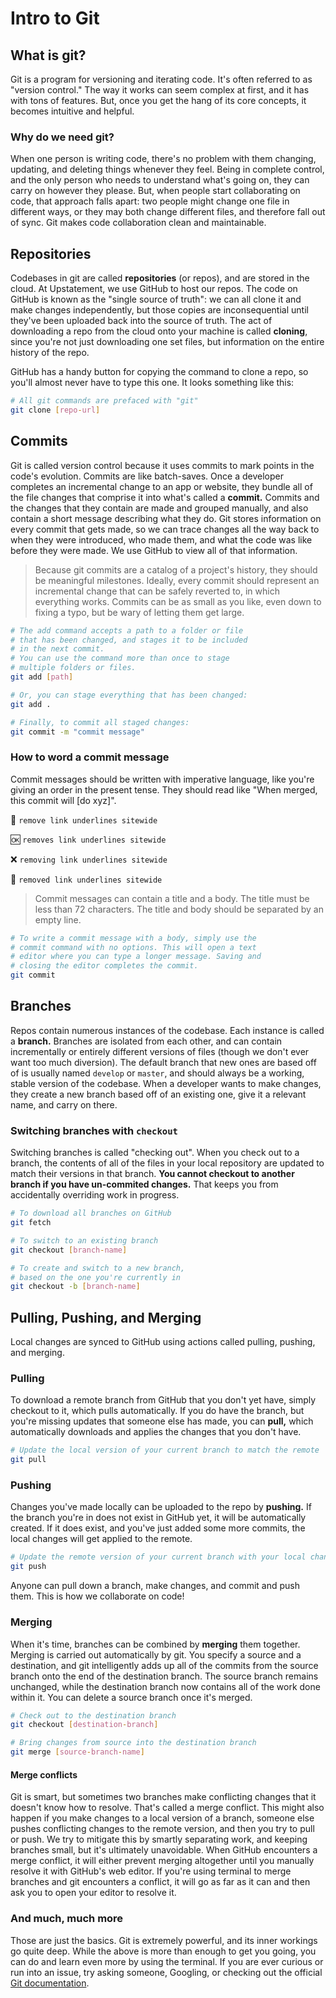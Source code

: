 # Intro to Git

## What is git?

Git is a program for versioning and iterating code. It's often referred to as "version control." The way it works can seem complex at first, and it has with tons of features. But, once you get the hang of its core concepts, it becomes intuitive and helpful.

### Why do we need git?

When one person is writing code, there's no problem with them changing, updating, and deleting things whenever they feel. Being in complete control, and the only person who needs to understand what's going on, they can carry on however they please. But, when people start collaborating on code, that approach falls apart: two people might change one file in different ways, or they may both change different files, and therefore fall out of sync. Git makes code collaboration clean and maintainable.

## Repositories

Codebases in git are called **repositories** (or repos), and are stored in the cloud. At Upstatement, we use GitHub to host our repos. The code on GitHub is known as the "single source of truth": we can all clone it and make changes independently, but those copies are inconsequential until they've been uploaded back into the source of truth. The act of downloading a repo from the cloud onto your machine is called **cloning**, since you're not just downloading one set files, but information on the entire history of the repo.

GitHub has a handy button for copying the command to clone a repo, so you'll almost never have to type this one. It looks something like this:

```sh
# All git commands are prefaced with "git"
git clone [repo-url]
```

## Commits

Git is called version control because it uses commits to mark points in the code's evolution. Commits are like batch-saves. Once a developer completes an incremental change to an app or website, they bundle all of the file changes that comprise it into what's called a **commit.** Commits and the changes that they contain are made and grouped manually, and also contain a short message describing what they do. Git stores information on every commit that gets made, so we can trace changes all the way back to when they were introduced, who made them, and what the code was like before they were made. We use GitHub to view all of that information.

> Because git commits are a catalog of a project's history, they should be meaningful milestones. Ideally, every commit should represent an incremental change that can be safely reverted to, in which everything works. Commits can be as small as you like, even down to fixing a typo, but be wary of letting them get large.

```sh
# The add command accepts a path to a folder or file
# that has been changed, and stages it to be included
# in the next commit.
# You can use the command more than once to stage
# multiple folders or files.
git add [path]

# Or, you can stage everything that has been changed:
git add .

# Finally, to commit all staged changes:
git commit -m "commit message"
```

### How to word a commit message

Commit messages should be written with imperative language, like you're giving an order in the present tense. They should read like "When merged, this commit will [do xyz]".

:100: `remove link underlines sitewide`

:ok: `removes link underlines sitewide`

:x: `removing link underlines sitewide`

🤮 `removed link underlines sitewide`

> Commit messages can contain a title and a body. The title must be less than 72 characters. The title and body should be separated by an empty line.

```sh
# To write a commit message with a body, simply use the
# commit command with no options. This will open a text
# editor where you can type a longer message. Saving and
# closing the editor completes the commit.
git commit
```

## Branches

Repos contain numerous instances of the codebase. Each instance is called a **branch.** Branches are isolated from each other, and can contain incrementally or entirely different versions of files (though we don't ever want too much diversion). The default branch that new ones are based off of is usually named `develop` or `master`, and should always be a working, stable version of the codebase. When a developer wants to make changes, they create a new branch based off of an existing one, give it a relevant name, and carry on there.

### Switching branches with `checkout`

Switching branches is called "checking out". When you check out to a branch, the contents of all of the files in your local repository are updated to match their versions in that branch. **You cannot checkout to another branch if you have un-commited changes.** That keeps you from accidentally overriding work in progress.

```sh
# To download all branches on GitHub
git fetch

# To switch to an existing branch
git checkout [branch-name]

# To create and switch to a new branch,
# based on the one you're currently in
git checkout -b [branch-name]
```

## Pulling, Pushing, and Merging

Local changes are synced to GitHub using actions called pulling, pushing, and merging.

### Pulling

To download a remote branch from GitHub that you don't yet have, simply checkout to it, which pulls automatically. If you do have the branch, but you're missing updates that someone else has made, you can **pull,** which automatically downloads and applies the changes that you don't have.

```sh
# Update the local version of your current branch to match the remote
git pull
```

### Pushing

Changes you've made locally can be uploaded to the repo by **pushing.** If the branch you're in does not exist in GitHub yet, it will be automatically created. If it does exist, and you've just added some more commits, the local changes will get applied to the remote.

```sh
# Update the remote version of your current branch with your local changes
git push
```

Anyone can pull down a branch, make changes, and commit and push them. This is how we collaborate on code!

### Merging

When it's time, branches can be combined by **merging** them together. Merging is carried out automatically by git. You specify a source and a destination, and git intelligently adds up all of the commits from the source branch onto the end of the destination branch. The source branch remains unchanged, while the destination branch now contains all of the work done within it. You can delete a source branch once it's merged.

```sh
# Check out to the destination branch
git checkout [destination-branch]

# Bring changes from source into the destination branch
git merge [source-branch-name]
```

#### Merge conflicts

Git is smart, but sometimes two branches make conflicting changes that it doesn't know how to resolve. That's called a merge conflict. This might also happen if you make changes to a local version of a branch, someone else pushes conflicting changes to the remote version, and then you try to pull or push. We try to mitigate this by smartly separating work, and keeping branches small, but it's ultimately unavoidable. When GitHub encounters a merge conflict, it will either prevent merging altogether until you manually resolve it with GitHub's web editor. If you're using terminal to merge branches and git encounters a conflict, it will go as far as it can and then ask you to open your editor to resolve it.

### And much, much more

Those are just the basics. Git is extremely powerful, and its inner workings go quite deep. While the above is more than enough to get you going, you can do and learn even more by using the terminal. If you are ever curious or run into an issue, try asking someone, Googling, or checking out the official [Git documentation](https://git-scm.com/docs).
